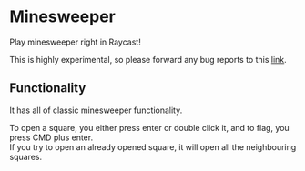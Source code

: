 # Minesweeper

Play minesweeper right in Raycast!

This is highly experimental, so please forward any bug reports to this [link](https://github.com/gfdsyjkdyhkfsydkh/minesweeper-raycast/issues/new).

## Functionality
It has all of classic minesweeper functionality. 

To open a square, you either press enter or double click it, and to flag, you press CMD plus enter.<BR>
If you try to open an already opened square, it will open all the neighbouring squares.
